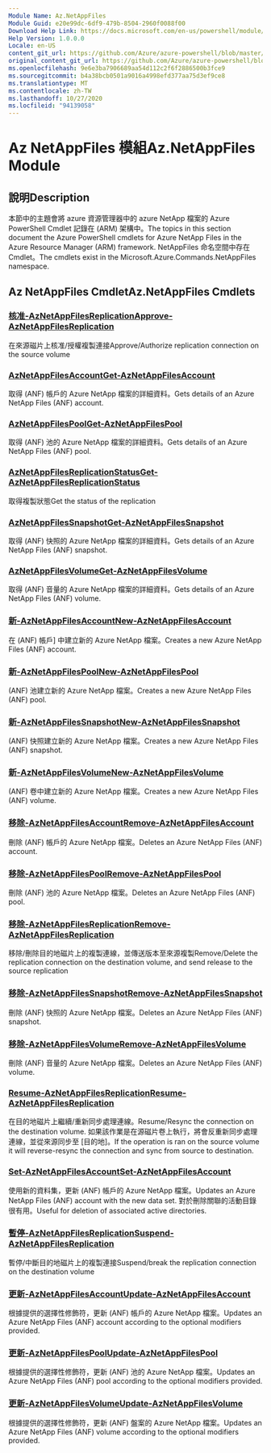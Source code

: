 ```yaml
---
Module Name: Az.NetAppFiles
Module Guid: e20e99dc-6df9-479b-8504-2960f0088f00
Download Help Link: https://docs.microsoft.com/en-us/powershell/module/az.netappfiles
Help Version: 1.0.0.0
Locale: en-US
content_git_url: https://github.com/Azure/azure-powershell/blob/master/src/NetAppFiles/NetAppFiles/help/Az.NetAppFiles.md
original_content_git_url: https://github.com/Azure/azure-powershell/blob/master/src/NetAppFiles/NetAppFiles/help/Az.NetAppFiles.md
ms.openlocfilehash: 9e6e3ba7906689aa54d112c2f6f2886500b3fce9
ms.sourcegitcommit: b4a38bcb0501a9016a4998efd377aa75d3ef9ce8
ms.translationtype: MT
ms.contentlocale: zh-TW
ms.lasthandoff: 10/27/2020
ms.locfileid: "94139058"
---
```

# <span data-ttu-id="2f003-101">Az NetAppFiles 模組</span><span class="sxs-lookup"><span data-stu-id="2f003-101">Az.NetAppFiles Module</span></span>
## <span data-ttu-id="2f003-102">說明</span><span class="sxs-lookup"><span data-stu-id="2f003-102">Description</span></span>
<span data-ttu-id="2f003-103">本節中的主題會將 azure 資源管理器中的 azure NetApp 檔案的 Azure PowerShell Cmdlet 記錄在 (ARM) 架構中。</span><span class="sxs-lookup"><span data-stu-id="2f003-103">The topics in this section document the Azure PowerShell cmdlets for Azure NetApp Files in the Azure Resource Manager (ARM) framework.</span></span> <span data-ttu-id="2f003-104">NetAppFiles 命名空間中存在 Cmdlet。</span><span class="sxs-lookup"><span data-stu-id="2f003-104">The cmdlets exist in the Microsoft.Azure.Commands.NetAppFiles namespace.</span></span>

## <span data-ttu-id="2f003-105">Az NetAppFiles Cmdlet</span><span class="sxs-lookup"><span data-stu-id="2f003-105">Az.NetAppFiles Cmdlets</span></span>
### [<span data-ttu-id="2f003-106">核准-AzNetAppFilesReplication</span><span class="sxs-lookup"><span data-stu-id="2f003-106">Approve-AzNetAppFilesReplication</span></span>](Approve-AzNetAppFilesReplication.md)
<span data-ttu-id="2f003-107">在來源磁片上核准/授權複製連接</span><span class="sxs-lookup"><span data-stu-id="2f003-107">Approve/Authorize replication connection on the source volume</span></span>

### [<span data-ttu-id="2f003-108">AzNetAppFilesAccount</span><span class="sxs-lookup"><span data-stu-id="2f003-108">Get-AzNetAppFilesAccount</span></span>](Get-AzNetAppFilesAccount.md)
<span data-ttu-id="2f003-109">取得 (ANF) 帳戶的 Azure NetApp 檔案的詳細資料。</span><span class="sxs-lookup"><span data-stu-id="2f003-109">Gets details of an Azure NetApp Files (ANF) account.</span></span>

### [<span data-ttu-id="2f003-110">AzNetAppFilesPool</span><span class="sxs-lookup"><span data-stu-id="2f003-110">Get-AzNetAppFilesPool</span></span>](Get-AzNetAppFilesPool.md)
<span data-ttu-id="2f003-111">取得 (ANF) 池的 Azure NetApp 檔案的詳細資料。</span><span class="sxs-lookup"><span data-stu-id="2f003-111">Gets details of an Azure NetApp Files (ANF) pool.</span></span>

### [<span data-ttu-id="2f003-112">AzNetAppFilesReplicationStatus</span><span class="sxs-lookup"><span data-stu-id="2f003-112">Get-AzNetAppFilesReplicationStatus</span></span>](Get-AzNetAppFilesReplicationStatus.md)
<span data-ttu-id="2f003-113">取得複製狀態</span><span class="sxs-lookup"><span data-stu-id="2f003-113">Get the status of the replication</span></span>

### [<span data-ttu-id="2f003-114">AzNetAppFilesSnapshot</span><span class="sxs-lookup"><span data-stu-id="2f003-114">Get-AzNetAppFilesSnapshot</span></span>](Get-AzNetAppFilesSnapshot.md)
<span data-ttu-id="2f003-115">取得 (ANF) 快照的 Azure NetApp 檔案的詳細資料。</span><span class="sxs-lookup"><span data-stu-id="2f003-115">Gets details of an Azure NetApp Files (ANF) snapshot.</span></span>

### [<span data-ttu-id="2f003-116">AzNetAppFilesVolume</span><span class="sxs-lookup"><span data-stu-id="2f003-116">Get-AzNetAppFilesVolume</span></span>](Get-AzNetAppFilesVolume.md)
<span data-ttu-id="2f003-117">取得 (ANF) 音量的 Azure NetApp 檔案的詳細資料。</span><span class="sxs-lookup"><span data-stu-id="2f003-117">Gets details of an Azure NetApp Files (ANF) volume.</span></span>

### [<span data-ttu-id="2f003-118">新-AzNetAppFilesAccount</span><span class="sxs-lookup"><span data-stu-id="2f003-118">New-AzNetAppFilesAccount</span></span>](New-AzNetAppFilesAccount.md)
<span data-ttu-id="2f003-119">在 (ANF) 帳戶] 中建立新的 Azure NetApp 檔案。</span><span class="sxs-lookup"><span data-stu-id="2f003-119">Creates a new Azure NetApp Files (ANF) account.</span></span>

### [<span data-ttu-id="2f003-120">新-AzNetAppFilesPool</span><span class="sxs-lookup"><span data-stu-id="2f003-120">New-AzNetAppFilesPool</span></span>](New-AzNetAppFilesPool.md)
<span data-ttu-id="2f003-121"> (ANF) 池建立新的 Azure NetApp 檔案。</span><span class="sxs-lookup"><span data-stu-id="2f003-121">Creates a new Azure NetApp Files (ANF) pool.</span></span>

### [<span data-ttu-id="2f003-122">新-AzNetAppFilesSnapshot</span><span class="sxs-lookup"><span data-stu-id="2f003-122">New-AzNetAppFilesSnapshot</span></span>](New-AzNetAppFilesSnapshot.md)
<span data-ttu-id="2f003-123"> (ANF) 快照建立新的 Azure NetApp 檔案。</span><span class="sxs-lookup"><span data-stu-id="2f003-123">Creates a new Azure NetApp Files (ANF) snapshot.</span></span>

### [<span data-ttu-id="2f003-124">新-AzNetAppFilesVolume</span><span class="sxs-lookup"><span data-stu-id="2f003-124">New-AzNetAppFilesVolume</span></span>](New-AzNetAppFilesVolume.md)
<span data-ttu-id="2f003-125"> (ANF) 卷中建立新的 Azure NetApp 檔案。</span><span class="sxs-lookup"><span data-stu-id="2f003-125">Creates a new Azure NetApp Files (ANF) volume.</span></span>

### [<span data-ttu-id="2f003-126">移除-AzNetAppFilesAccount</span><span class="sxs-lookup"><span data-stu-id="2f003-126">Remove-AzNetAppFilesAccount</span></span>](Remove-AzNetAppFilesAccount.md)
<span data-ttu-id="2f003-127">刪除 (ANF) 帳戶的 Azure NetApp 檔案。</span><span class="sxs-lookup"><span data-stu-id="2f003-127">Deletes an Azure NetApp Files (ANF) account.</span></span>

### [<span data-ttu-id="2f003-128">移除-AzNetAppFilesPool</span><span class="sxs-lookup"><span data-stu-id="2f003-128">Remove-AzNetAppFilesPool</span></span>](Remove-AzNetAppFilesPool.md)
<span data-ttu-id="2f003-129">刪除 (ANF) 池的 Azure NetApp 檔案。</span><span class="sxs-lookup"><span data-stu-id="2f003-129">Deletes an Azure NetApp Files (ANF) pool.</span></span>

### [<span data-ttu-id="2f003-130">移除-AzNetAppFilesReplication</span><span class="sxs-lookup"><span data-stu-id="2f003-130">Remove-AzNetAppFilesReplication</span></span>](Remove-AzNetAppFilesReplication.md)
<span data-ttu-id="2f003-131">移除/刪除目的地磁片上的複製連線，並傳送版本至來源複製</span><span class="sxs-lookup"><span data-stu-id="2f003-131">Remove/Delete the replication connection on the destination volume, and send release to the source replication</span></span>

### [<span data-ttu-id="2f003-132">移除-AzNetAppFilesSnapshot</span><span class="sxs-lookup"><span data-stu-id="2f003-132">Remove-AzNetAppFilesSnapshot</span></span>](Remove-AzNetAppFilesSnapshot.md)
<span data-ttu-id="2f003-133">刪除 (ANF) 快照的 Azure NetApp 檔案。</span><span class="sxs-lookup"><span data-stu-id="2f003-133">Deletes an Azure NetApp Files (ANF) snapshot.</span></span>

### [<span data-ttu-id="2f003-134">移除-AzNetAppFilesVolume</span><span class="sxs-lookup"><span data-stu-id="2f003-134">Remove-AzNetAppFilesVolume</span></span>](Remove-AzNetAppFilesVolume.md)
<span data-ttu-id="2f003-135">刪除 (ANF) 音量的 Azure NetApp 檔案。</span><span class="sxs-lookup"><span data-stu-id="2f003-135">Deletes an Azure NetApp Files (ANF) volume.</span></span>

### [<span data-ttu-id="2f003-136">Resume-AzNetAppFilesReplication</span><span class="sxs-lookup"><span data-stu-id="2f003-136">Resume-AzNetAppFilesReplication</span></span>](Resume-AzNetAppFilesReplication.md)
<span data-ttu-id="2f003-137">在目的地磁片上繼續/重新同步處理連線。</span><span class="sxs-lookup"><span data-stu-id="2f003-137">Resume/Resync the connection on the destination volume.</span></span> <span data-ttu-id="2f003-138">如果該作業是在源磁片卷上執行，將會反重新同步處理連線，並從來源同步至 [目的地]。</span><span class="sxs-lookup"><span data-stu-id="2f003-138">If the operation is ran on the source volume it will reverse-resync the connection and sync from source to destination.</span></span>

### [<span data-ttu-id="2f003-139">Set-AzNetAppFilesAccount</span><span class="sxs-lookup"><span data-stu-id="2f003-139">Set-AzNetAppFilesAccount</span></span>](Set-AzNetAppFilesAccount.md)
<span data-ttu-id="2f003-140">使用新的資料集，更新 (ANF) 帳戶的 Azure NetApp 檔案。</span><span class="sxs-lookup"><span data-stu-id="2f003-140">Updates an Azure NetApp Files (ANF) account with the new data set.</span></span> <span data-ttu-id="2f003-141">對於刪除關聯的活動目錄很有用。</span><span class="sxs-lookup"><span data-stu-id="2f003-141">Useful for deletion of associated active directories.</span></span>

### [<span data-ttu-id="2f003-142">暫停-AzNetAppFilesReplication</span><span class="sxs-lookup"><span data-stu-id="2f003-142">Suspend-AzNetAppFilesReplication</span></span>](Suspend-AzNetAppFilesReplication.md)
<span data-ttu-id="2f003-143">暫停/中斷目的地磁片上的複製連接</span><span class="sxs-lookup"><span data-stu-id="2f003-143">Suspend/break the replication connection on the destination volume</span></span>

### [<span data-ttu-id="2f003-144">更新-AzNetAppFilesAccount</span><span class="sxs-lookup"><span data-stu-id="2f003-144">Update-AzNetAppFilesAccount</span></span>](Update-AzNetAppFilesAccount.md)
<span data-ttu-id="2f003-145">根據提供的選擇性修飾符，更新 (ANF) 帳戶的 Azure NetApp 檔案。</span><span class="sxs-lookup"><span data-stu-id="2f003-145">Updates an Azure NetApp Files (ANF) account according to the optional modifiers provided.</span></span>

### [<span data-ttu-id="2f003-146">更新-AzNetAppFilesPool</span><span class="sxs-lookup"><span data-stu-id="2f003-146">Update-AzNetAppFilesPool</span></span>](Update-AzNetAppFilesPool.md)
<span data-ttu-id="2f003-147">根據提供的選擇性修飾符，更新 (ANF) 池的 Azure NetApp 檔案。</span><span class="sxs-lookup"><span data-stu-id="2f003-147">Updates an Azure NetApp Files (ANF) pool according to the optional modifiers provided.</span></span>

### [<span data-ttu-id="2f003-148">更新-AzNetAppFilesVolume</span><span class="sxs-lookup"><span data-stu-id="2f003-148">Update-AzNetAppFilesVolume</span></span>](Update-AzNetAppFilesVolume.md)
<span data-ttu-id="2f003-149">根據提供的選擇性修飾符，更新 (ANF) 盤案的 Azure NetApp 檔案。</span><span class="sxs-lookup"><span data-stu-id="2f003-149">Updates an Azure NetApp Files (ANF) volume according to the optional modifiers provided.</span></span>

